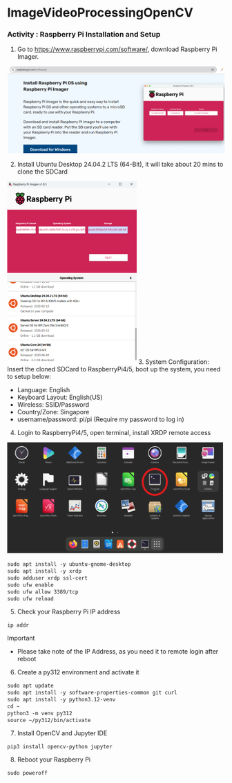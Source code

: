 # ImageVideoProcessingOpenCV

### Activity : Raspberry Pi Installation and Setup
1. Go to https://www.raspberrypi.com/software/, download Raspberry Pi Imager.

<img src="https://github.com/twming/Computer_Vision_NN_Model/blob/Pi5/img/rasp-imager-download.png" alt="ImagerDownload" width="600">

2. Install Ubuntu Desktop 24.04.2 LTS (64-Bit), it will take about 20 mins to clone the SDCard
<img src="https://github.com/twming/Computer_Vision_NN_Model/blob/Pi5/img/rasp-imager.png" alt="Imager" width="300">
<img src="https://github.com/twming/Computer_Vision_NN_Model/blob/Pi5/img/rasp-ubuntu.png" alt="Ubuntu" width="300">
3. System Configuration: Insert the cloned SDCard to RaspberryPi4/5, boot up the system, you need to setup below:

- Language: English
- Keyboard Layout: English(US)
- Wireless: SSID/Password
- Country/Zone: Singapore
- username/password: pi/pi (Require my password to log in)


4. Login to RaspberryPi4/5, open terminal, install XRDP remote access
<img src="https://github.com/twming/Computer_Vision_NN_Model/blob/Pi5/img/terminal.png" alt="Terminal" width="500">

```
sudo apt install -y ubuntu-gnome-desktop
sudo apt install -y xrdp
sudo adduser xrdp ssl-cert
sudo ufw enable
sudo ufw allow 3389/tcp
sudo ufw reload
```

5. Check your Raspberry Pi IP address
```
ip addr
```

> [!IMPORTANT] 
> - Please take note of the IP Address, as you need it to remote login after reboot

6. Create a py312 environment and activate it
```
sudo apt update
sudo apt install -y software-properties-common git curl
sudo apt install -y python3.12-venv
cd ~
python3 -m venv py312
source ~/py312/bin/activate
```

7. Install OpenCV and Jupyter IDE
```
pip3 install opencv-python jupyter
```

8. Reboot your Raspberry Pi
```
sudo poweroff
```

